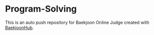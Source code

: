 # Program-Solving
This is an auto push repository for Baekjoon Online Judge created with [BaekjoonHub](https://github.com/BaekjoonHub/BaekjoonHub).
